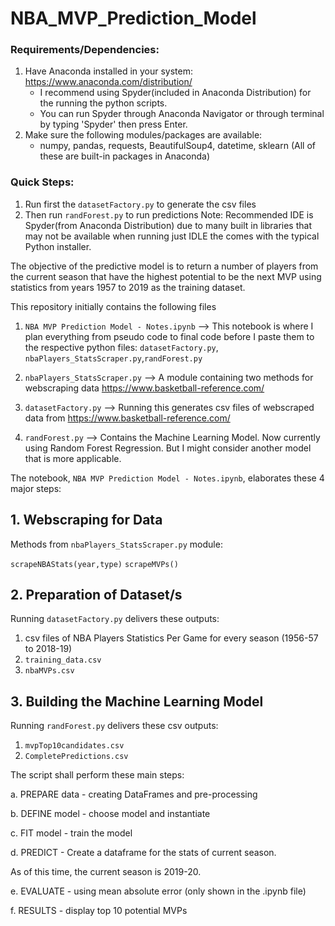 # NBA_MVP_Prediction_Model

### Requirements/Dependencies:
1. Have Anaconda installed in your system: https://www.anaconda.com/distribution/
   - I recommend using Spyder(included in Anaconda Distribution) for the running the python scripts.
   - You can run Spyder through Anaconda Navigator or through terminal by typing 'Spyder' then press Enter.
2. Make sure the following modules/packages are available:
   - numpy, pandas, requests, BeautifulSoup4, datetime, sklearn (All of these are built-in packages in Anaconda)

### Quick Steps:
1. Run first the `datasetFactory.py` to generate the csv files
2. Then run `randForest.py` to run predictions
Note: Recommended IDE is Spyder(from Anaconda Distribution) due to many built in libraries that may not be available when running just IDLE the comes with the typical Python installer.

The objective of the predictive model is to return a number of players from the current season that have the highest potential to be the next MVP using statistics from years 1957 to 2019 as the training dataset.

This repository initially contains the following files
1. `NBA MVP Prediction Model - Notes.ipynb` --> This notebook is where I plan everything from pseudo code to final code before I paste them to the respective python files: `datasetFactory.py`, `nbaPlayers_StatsScraper.py`,`randForest.py`

2. `nbaPlayers_StatsScraper.py` --> A module containing two methods for webscraping data https://www.basketball-reference.com/
3. `datasetFactory.py` --> Running this generates csv files of webscraped data from https://www.basketball-reference.com/
4. `randForest.py` --> Contains the Machine Learning Model. Now currently using Random Forest Regression. But I might consider another model that is more applicable.

The notebook, `NBA MVP Prediction Model - Notes.ipynb`, elaborates these 4 major steps:

## 1. Webscraping for Data

Methods from `nbaPlayers_StatsScraper.py` module:

`scrapeNBAStats(year,type)`
`scrapeMVPs()`

## 2. Preparation of Dataset/s

Running `datasetFactory.py` delivers these outputs:
1. csv files of NBA Players Statistics Per Game for every season (1956-57 to 2018-19)
2. `training_data.csv`
3. `nbaMVPs.csv`

## 3. Building the Machine Learning Model
Running `randForest.py` delivers these csv outputs:
1. `mvpTop10candidates.csv`
2. `CompletePredictions.csv`

The script shall perform these main steps:

a. PREPARE data - creating DataFrames and pre-processing

b. DEFINE model - choose model and instantiate

c. FIT model - train the model

d. PREDICT - Create a dataframe for the stats of current season.
   
   As of this time, the current season is 2019-20.

e. EVALUATE - using mean absolute error (only shown in the .ipynb file)

f. RESULTS - display top 10 potential MVPs
